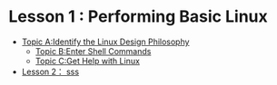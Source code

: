 # Lesson 1 : Performing Basic Linux

* [Topic A:Identify the Linux Design Philosophy](Lesson-1/Topic-A.md)
    * [Topic B:Enter Shell Commands](Lesson-1/Topic-B.md)
    * [Topic C:Get Help with Linux](Lesson-1/Topic-C.md) 
* [Lesson 2： sss](Lesson-2/index.md)
